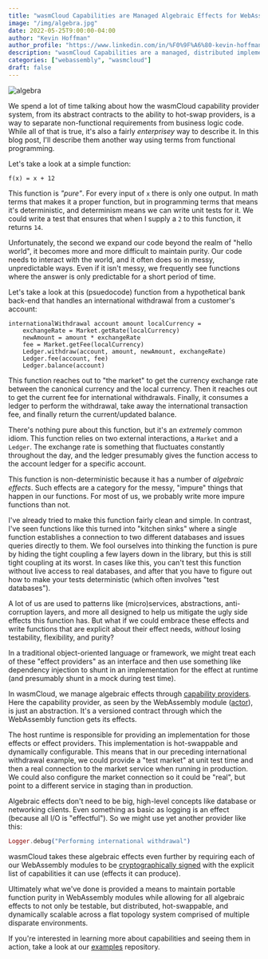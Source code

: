 ```yaml
---
title: "wasmCloud Capabilities are Managed Algebraic Effects for WebAssembly Functions"
image: "/img/algebra.jpg"
date: 2022-05-25T9:00:00-04:00
author: "Kevin Hoffman"
author_profile: "https://www.linkedin.com/in/%F0%9F%A6%80-kevin-hoffman-9252669/"
description: "wasmCloud Capabilities are a managed, distributed implementation of algebraic effects"
categories: ["webassembly", "wasmcloud"]
draft: false
---
```


![algebra](/img/algebra.jpg)

We spend a lot of time talking about how the wasmCloud capability provider system, from its abstract contracts to the ability to hot-swap providers, is a way to separate non-functional requirements from business logic code. While all of that is true, it's also a fairly _enterprisey_ way to describe it. In this blog post, I'll describe them another way using terms from functional programming.

<!--truncate-->

Let's take a look at a simple function:

```
f(x) = x + 12
```

This function is _"pure"_. For every input of `x` there is only one output. In math terms that makes it a proper function, but in programming terms that means it's deterministic, and determinism means we can write unit tests for it. We could write a test that ensures that when I supply a `2` to this function, it returns `14`.

Unfortunately, the second we expand our code beyond the realm of "hello world", it becomes more and more difficult to maintain purity. Our code needs to interact with the world, and it often does so in messy, unpredictable ways. Even if it isn't messy, we frequently see functions where the answer is only predictable for a short period of time.

Let's take a look at this (psuedocode) function from a hypothetical bank back-end that handles an international withdrawal from a customer's account:

```
internationalWithdrawal account amount localCurrency =
    exchangeRate = Market.getRate(localCurrency)
    newAmount = amount * exchangeRate
    fee = Market.getFee(localCurrency)
    Ledger.withdraw(account, amount, newAmount, exchangeRate)
    Ledger.fee(account, fee)
    Ledger.balance(account)
```

This function reaches out to "the market" to get the currency exchange rate between the canonical currency and the local currency. Then it reaches out to get the current fee for international withdrawals. Finally, it consumes a ledger to perform the withdrawal, take away the international transaction fee, and finally return the current/updated balance.

There's nothing pure about this function, but it's an _extremely_ common idiom. This function relies on two external interactions, a `Market` and a `Ledger`. The exchange rate is something that fluctuates constantly throughout the day, and the ledger presumably gives the function access to the account ledger for a specific account.

This function is non-deterministic because it has a number of _algebraic effects_. Such effects are a category for the messy, "impure" things that happen in our functions. For most of us, we probably write more impure functions than not.

I've already tried to make this function fairly clean and simple. In contrast, I've seen functions like this turned into "kitchen sinks" where a single function establishes a connection to two different databases and issues queries directly to them. We fool ourselves into thinking the function is pure by hiding the tight coupling a few layers down in the library, but this is still tight coupling at its worst. In cases like this, you can't test this function without live access to real databases, and after that you have to figure out how to make your tests deterministic (which often involves "test databases").

A lot of us are used to patterns like (micro)services, abstractions, anti-corruption layers, and more all designed to help us mitigate the ugly side effects this function has. But what if we could embrace these effects and write functions that are explicit about their effect needs, _without_ losing testability, flexibility, and purity?

In a traditional object-oriented language or framework, we might treat each of these "effect providers" as an interface and then use something like dependency injection to shunt in an implementation for the effect at runtime (and presumably shunt in a mock during test time).

In wasmCloud, we manage algebraic effects through <u>[capability providers](https://wasmcloud.com/docs/concepts/capabilities)</u>. Here the capability provider, as seen by the WebAssembly module (<u>[actor](https://wasmcloud.com/docs/concepts/actors)</u>), is just an abstraction. It's a versioned contract through which the WebAssembly function gets its effects.

The host runtime is responsible for providing an implementation for those effects or effect providers. This implementation is hot-swappable and dynamically configurable. This means that in our preceding international withdrawal example, we could provide a "test market" at unit test time and then a real connection to the market service when running in production. We could also configure the market connection so it could be "real", but point to a different service in staging than in production.

Algebraic effects don't need to be big, high-level concepts like database or networking clients. Even something as basic as logging is an effect (because all I/O is "effectful"). So we might use yet another provider like this:

```elixir
Logger.debug("Performing international withdrawal")
```

wasmCloud takes these algebraic effects even further by requiring each of our WebAssembly modules to be <u>[cryptographically signed](https://wasmcloud.com/docs/hosts/security)</u> with the explicit list of capabilities it can use (effects it can produce).

Ultimately what we've done is provided a means to maintain portable function purity in WebAssembly modules while allowing for all algebraic effects to not only be testable, but distributed, hot-swappable, and dynamically scalable across a flat topology system comprised of multiple disparate environments.

If you're interested in learning more about capabilities and seeing them in action, take a look at our <u>[examples](https://github.com/wasmcloud/examples/)</u> repository.
